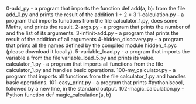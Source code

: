 0-add_py - a program that imports the function def add(a, b): from the file add_0.py and prints the result of the addition 1 + 2 = 3
1-calculation.py - a program that imports functions from the file calculator_1.py, does some Maths, and prints the result.
2-args.py - a program that prints the number of and the list of its arguments.
3-infinit-add.py - a program that prints the result of the addition of all arguments
4-hidden_discovery.py - a program that prints all the names defined by the compiled module hidden_4.pyc (please download it locally).
5-variable_load.py - a program that imports the variable a from the file variable_load_5.py and prints its value.
calculator_1.py - a program that imports all functions from the file calculator_1.py and handles basic operations.
100-my_calculator.py - a program that imports all functions from the file calculator_1.py and handles basic operations.
101-easy_print.py - a program that prints #pythoniscool, followed by a new line, in the standard output.
102-magic_calculation.py - Python function def magic_calculation(a, b)